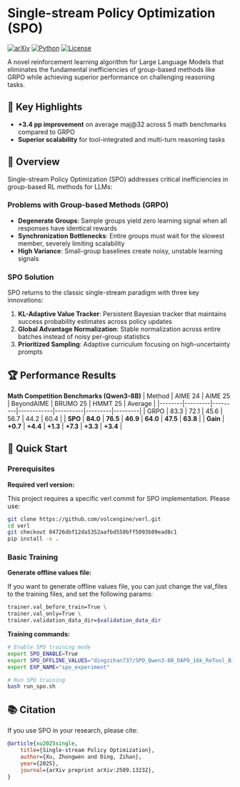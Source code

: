 # Single-stream Policy Optimization (SPO)

[![arXiv](https://img.shields.io/badge/arXiv-2509.13232-b31b1b.svg)](https://arxiv.org/abs/2509.13232)
[![Python](https://img.shields.io/badge/python-3.10-blue.svg)](https://www.python.org/downloads/)
[![License](https://img.shields.io/badge/License-Apache_2.0-blue.svg)](https://opensource.org/licenses/Apache-2.0)

A novel reinforcement learning algorithm for Large Language Models that eliminates the fundamental inefficiencies of group-based methods like GRPO while achieving superior performance on challenging reasoning tasks.

## 🎯 Key Highlights

- **+3.4 pp improvement** on average maj@32 across 5 math benchmarks compared to GRPO
- **Superior scalability** for tool-integrated and multi-turn reasoning tasks

## 📖 Overview

Single-stream Policy Optimization (SPO) addresses critical inefficiencies in group-based RL methods for LLMs:

### Problems with Group-based Methods (GRPO)
- **Degenerate Groups**: Sample groups yield zero learning signal when all responses have identical rewards
- **Synchronization Bottlenecks**: Entire groups must wait for the slowest member, severely limiting scalability
- **High Variance**: Small-group baselines create noisy, unstable learning signals

### SPO Solution
SPO returns to the classic single-stream paradigm with three key innovations:

1. **KL-Adaptive Value Tracker**: Persistent Bayesian tracker that maintains success probability estimates across policy updates
2. **Global Advantage Normalization**: Stable normalization across entire batches instead of noisy per-group statistics
3. **Prioritized Sampling**: Adaptive curriculum focusing on high-uncertainty prompts

## 🏆 Performance Results

**Math Competition Benchmarks (Qwen3-8B)**
| Method | AIME 24 | AIME 25 | BeyondAIME | BRUMO 25 | HMMT 25 | Average |
|--------|---------|---------|------------|----------|---------|---------|
| GRPO   | 83.3    | 72.1    | 45.6       | 56.7     | 44.2    | 60.4    |
| **SPO** | **84.0** | **76.5** | **46.9** | **64.0** | **47.5** | **63.8** |
| **Gain** | **+0.7** | **+4.4** | **+1.3** | **+7.3** | **+3.3** | **+3.4** |

## 🎯 Quick Start

### Prerequisites
**Required verl version:**

This project requires a specific verl commit for SPO implementation. Please use:
```bash
git clone https://github.com/volcengine/verl.git
cd verl
git checkout 04726dbf12da5352aafbd550bff5093b89ead8c1
pip install -e .
```

### Basic Training

**Generate offline values file:**

If you want to generate offline values file, you can just change the val_files to the training files, and set the following params:
```bash
trainer.val_before_train=True \
trainer.val_only=True \
trainer.validation_data_dir=$validation_data_dir
```

**Training commands:**
```bash
# Enable SPO training mode
export SPO_ENABLE=True
export SPO_OFFLINE_VALUES="dingzihan737/SPO_Qwen3-8B_DAPO_16k_ReTool_Binary"
export EXP_NAME="spo_experiment"

# Run SPO training
bash run_spo.sh
```

## 📚 Citation

If you use SPO in your research, please cite:

```bibtex
@article{xu2025single,
	title={Single-stream Policy Optimization},
	author={Xu, Zhongwen and Ding, Zihan},
	year={2025},
	journal={arXiv preprint arXiv:2509.13232},
}
```
